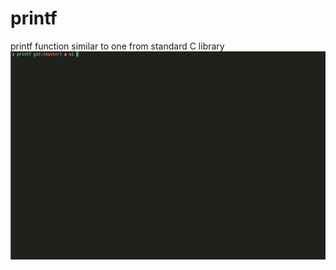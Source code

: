 # printf
printf function similar to one from standard C library
<img src="ft_printf.gif" alt="push-swap-animated" width="600"/>
